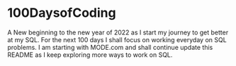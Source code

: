 # 100DaysofCoding

A New beginning to the new year of 2022 as I start my journey to get better at my SQL.
For the next 100 days I shall focus on working everyday on SQL problems.
I am starting with MODE.com and shall continue update this README as I keep exploring more ways to work on SQL.
